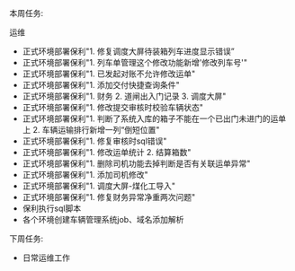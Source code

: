 本周任务:

运维

- 正式环境部署保利"1. 修复调度大屏待装箱列车进度显示错误”
- 正式环境部署保利"1. 列车单管理这个修改功能新增'修改列车号'"
- 正式环境部署保利"1. 已发起对账不允许修改运单"
- 正式环境部署保利"1. 添加交付快捷查询条件"
- 正式环境部署保利"1. 财务 2. 道闸出入门记录 3. 调度大屏"
- 正式环境部署保利"1. 修改提交审核时校验车辆状态"
- 正式环境部署保利"1. 判断了系统入库的箱子不能在一个已出门未进门的运单上 2. 车辆运输排行新增一列“倒短位置"
- 正式环境部署保利"1. 修复审核时sql错误"
- 正式环境部署保利"1. 修改运单统计 2. 结算箱数"
- 正式环境部署保利"1. 删除司机功能去掉判断是否有关联运单异常"
- 正式环境部署保利"1. 添加司机修改"
- 正式环境部署保利"1. 调度大屏-煤化工导入"
- 正式环境部署保利"1. 修复财务异常净重两次问题"
- 保利执行sql脚本
- 各个环境创建车辆管理系统job、域名添加解析

下周任务:

- 日常运维工作  
